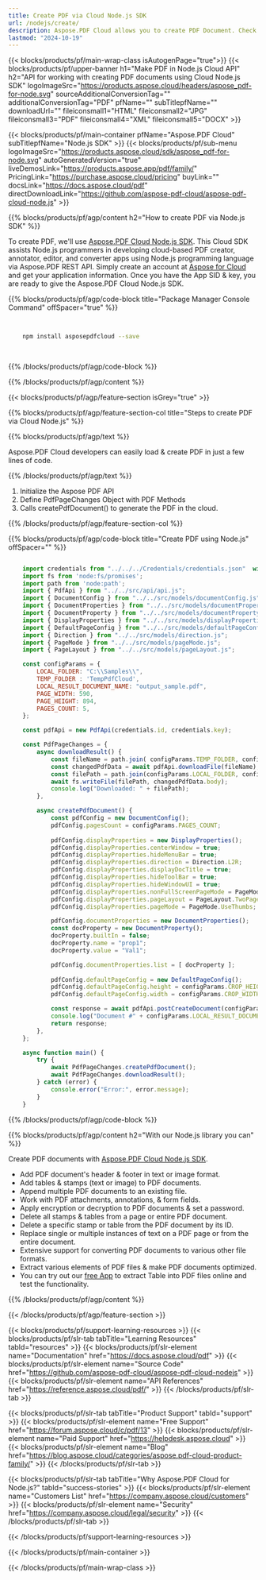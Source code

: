 ```yaml
---
title: Create PDF via Cloud Node.js SDK 
url: /nodejs/create/
description: Aspose.PDF Cloud allows you to create PDF Document. Check the Node.js source code to create PDF file.
lastmod: "2024-10-19"
---
```


{{< blocks/products/pf/main-wrap-class isAutogenPage="true">}}
{{< blocks/products/pf/upper-banner h1="Make PDF in Node.js Cloud API" h2="API for working with creating PDF documents using Cloud Node.js SDK" logoImageSrc="https://products.aspose.cloud/headers/aspose_pdf-for-node.svg" sourceAdditionalConversionTag="" additionalConversionTag="PDF" pfName="" subTitlepfName="" downloadUrl="" fileiconsmall1="HTML" fileiconsmall2="JPG" fileiconsmall3="PDF" fileiconsmall4="XML" fileiconsmall5="DOCX" >}}

{{< blocks/products/pf/main-container pfName="Aspose.PDF Cloud" subTitlepfName="Node.js SDK" >}}
{{< blocks/products/pf/sub-menu logoImageSrc="https://products.aspose.cloud/sdk/aspose_pdf-for-node.svg"
autoGeneratedVersion="true"
liveDemosLink="https://products.aspose.app/pdf/family/" PricingLink="https://purchase.aspose.cloud/pricing" buyLink="" docsLink="https://docs.aspose.cloud/pdf"  directDownloadLink="https://github.com/aspose-pdf-cloud/aspose-pdf-cloud-node.js" >}}

{{% blocks/products/pf/agp/content h2="How to create PDF via Node.js SDK" %}}

To create PDF, we'll use
[Aspose.PDF Cloud Node.js SDK](https://products.aspose.cloud/pdf/nodejs/). This Cloud SDK assists Node.js programmers in developing cloud-based PDF creator, annotator, editor, and converter apps using Node.js programming language via Aspose.PDF REST API. Simply create an account at [Aspose for Cloud](https://dashboard.aspose.cloud/#/apps) and get your application information. Once you have the App SID & key, you are ready to give the Aspose.PDF Cloud Node.js SDK.

{{% blocks/products/pf/agp/code-block title="Package Manager Console Command" offSpacer="true" %}}

```bash

     
    npm install asposepdfcloud --save
     
     

```

{{% /blocks/products/pf/agp/code-block %}}

{{% /blocks/products/pf/agp/content %}}

{{< blocks/products/pf/agp/feature-section isGrey="true" >}}

{{% blocks/products/pf/agp/feature-section-col title="Steps to create PDF via Cloud Node.js" %}}

{{% blocks/products/pf/agp/text %}}

Aspose.PDF Cloud developers can easily load & create PDF in just a few lines of code.

{{% /blocks/products/pf/agp/text %}}

1. Initialize the Aspose PDF API
1. Define PdfPageChanges Object with PDF Methods
1. Calls createPdfDocument() to generate the PDF in the cloud.

{{% /blocks/products/pf/agp/feature-section-col %}}

{{% blocks/products/pf/agp/code-block title="Create PDF using Node.js" offSpacer="" %}}

```js

    import credentials from "../../../Credentials/credentials.json"  with { type: "json" };    // json-file in this format: { "id": "*****", "key": "*******" }
    import fs from 'node:fs/promises';
    import path from 'node:path';
    import { PdfApi } from "../../src/api/api.js";
    import { DocumentConfig } from "../../src/models/documentConfig.js" 
    import { DocumentProperties } from "../../src/models/documentProperties.js"
    import { DocumentProperty } from "../../src/models/documentProperty.js"
    import { DisplayProperties } from "../../src/models/displayProperties.js"
    import { DefaultPageConfig } from "../../src/models/defaultPageConfig.js"
    import { Direction } from "../../src/models/direction.js";
    import { PageMode } from "../../src/models/pageMode.js";
    import { PageLayout } from "../../src/models/pageLayout.js";

    const configParams = {
        LOCAL_FOLDER: "C:\\Samples\\",
        TEMP_FOLDER : 'TempPdfCloud',
        LOCAL_RESULT_DOCUMENT_NAME: "output_sample.pdf",
        PAGE_WIDTH: 590,
        PAGE_HEIGHT: 894,
        PAGES_COUNT: 5,
    };

    const pdfApi = new PdfApi(credentials.id, credentials.key);

    const PdfPageChanges = {
        async downloadResult() {
            const fileName = path.join( configParams.TEMP_FOLDER, configParams.LOCAL_RESULT_DOCUMENT_NAME);
            const changedPdfData = await pdfApi.downloadFile(fileName);
            const filePath = path.join(configParams.LOCAL_FOLDER, configParams.LOCAL_RESULT_DOCUMENT_NAME);
            await fs.writeFile(filePath, changedPdfData.body);
            console.log("Downloaded: " + filePath);
        },

        async createPdfDocument() {
            const pdfConfig = new DocumentConfig();
            pdfConfig.pagesCount = configParams.PAGES_COUNT;
            
            pdfConfig.displayProperties = new DisplayProperties();
            pdfConfig.displayProperties.centerWindow = true;
            pdfConfig.displayProperties.hideMenuBar = true;
            pdfConfig.displayProperties.direction = Direction.L2R;
            pdfConfig.displayProperties.displayDocTitle = true;
            pdfConfig.displayProperties.hideToolBar = true;
            pdfConfig.displayProperties.hideWindowUI = true;
            pdfConfig.displayProperties.nonFullScreenPageMode = PageMode.UseThumbs;
            pdfConfig.displayProperties.pageLayout = PageLayout.TwoPageLeft;
            pdfConfig.displayProperties.pageMode = PageMode.UseThumbs;

            pdfConfig.documentProperties = new DocumentProperties();
            const docProperty = new DocumentProperty();
            docProperty.builtIn = false;
            docProperty.name = "prop1";
            docProperty.value = "Val1";

            pdfConfig.documentProperties.list = [ docProperty ];
            
            pdfConfig.defaultPageConfig = new DefaultPageConfig();
            pdfConfig.defaultPageConfig.height = configParams.CROP_HEIGHT;
            pdfConfig.defaultPageConfig.width = configParams.CROP_WIDTH;

            const response = await pdfApi.postCreateDocument(configParams.LOCAL_RESULT_DOCUMENT_NAME, pdfConfig, null, configParams.TEMP_FOLDER);
            console.log("Document #" + configParams.LOCAL_RESULT_DOCUMENT_NAME + " created.")
            return response;
        },
    };

    async function main() {
        try {
            await PdfPageChanges.createPdfDocument();
            await PdfPageChanges.downloadResult();
        } catch (error) {
            console.error("Error:", error.message);
        }
    }
```

{{% /blocks/products/pf/agp/code-block %}}

{{% blocks/products/pf/agp/content h2="With our Node.js library you can" %}}

Create PDF documents with [Aspose.PDF Cloud Node.js SDK](https://products.aspose.cloud/pdf/nodejs/).

+ Add PDF document's header & footer in text or image format.
+ Add tables & stamps (text or image) to PDF documents.
+ Append multiple PDF documents to an existing file.
+ Work with PDF attachments, annotations, & form fields.
+ Apply encryption or decryption to PDF documents & set a password.
+ Delete all stamps & tables from a page or entire PDF document.
+ Delete a specific stamp or table from the PDF document by its ID.
+ Replace single or multiple instances of text on a PDF page or from the entire document.
+ Extensive support for converting PDF documents to various other file formats.
+ Extract various elements of PDF files & make PDF documents optimized.
+ You can try out our [free App](https://products.aspose.app/pdf/table-extraction) to extract Table into PDF files online and test the functionality.

{{% /blocks/products/pf/agp/content %}}

{{< /blocks/products/pf/agp/feature-section >}}

{{< blocks/products/pf/support-learning-resources >}}
{{< blocks/products/pf/slr-tab tabTitle="Learning Resources" tabId="resources" >}}
{{< blocks/products/pf/slr-element name="Documentation" href="https://docs.aspose.cloud/pdf" >}}
{{< blocks/products/pf/slr-element name="Source Code" href="https://github.com/aspose-pdf-cloud/aspose-pdf-cloud-nodejs" >}}
{{< blocks/products/pf/slr-element name="API References" href="https://reference.aspose.cloud/pdf/" >}}
{{< /blocks/products/pf/slr-tab >}}

{{< blocks/products/pf/slr-tab tabTitle="Product Support" tabId="support" >}}
{{< blocks/products/pf/slr-element name="Free Support" href="https://forum.aspose.cloud/c/pdf/13" >}}
{{< blocks/products/pf/slr-element name="Paid Support" href="https://helpdesk.aspose.cloud" >}}
{{< blocks/products/pf/slr-element name="Blog" href="https://blog.aspose.cloud/categories/aspose.pdf-cloud-product-family/" >}}
{{< /blocks/products/pf/slr-tab >}}

{{< blocks/products/pf/slr-tab tabTitle="Why Aspose.PDF Cloud for Node.js?" tabId="success-stories" >}}
{{< blocks/products/pf/slr-element name="Customers List" href="https://company.aspose.cloud/customers" >}}
{{< blocks/products/pf/slr-element name="Security" href="https://company.aspose.cloud/legal/security" >}}
{{< /blocks/products/pf/slr-tab >}}

{{< /blocks/products/pf/support-learning-resources >}}

<!-- aboutfile Ends -->

{{< /blocks/products/pf/main-container >}}

{{< /blocks/products/pf/main-wrap-class >}}


